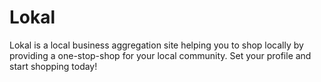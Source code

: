 # Lokal

Lokal is a local business aggregation site helping you to shop locally by providing a one-stop-shop for your local community. Set your profile and start shopping today!
